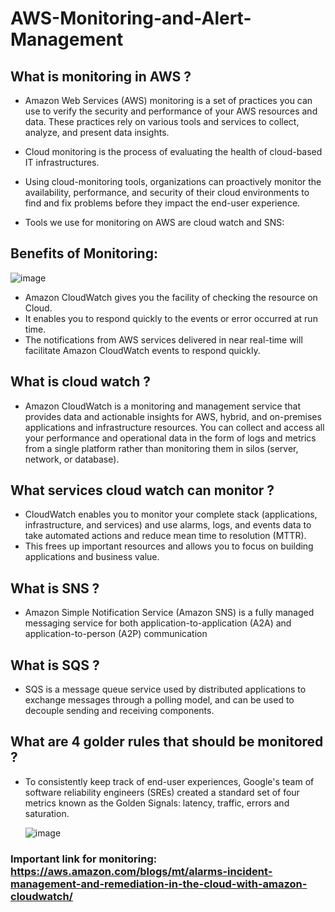 # AWS-Monitoring-and-Alert-Management


## What is monitoring in AWS ?
- Amazon Web Services (AWS) monitoring is a set of practices you can use to verify the security and performance of your AWS resources and data.
  These practices rely on various tools and services to collect, analyze, and present data insights.
  
- Cloud monitoring is the process of evaluating the health of cloud-based IT infrastructures.
- Using cloud-monitoring tools, organizations can proactively monitor the availability, performance, and security of their cloud environments to find and fix problems  before they impact the end-user experience.

- Tools we use for monitoring on AWS are cloud watch and SNS:

## Benefits of Monitoring:

![image](https://user-images.githubusercontent.com/110182832/186391766-5e20bc09-7b55-46ef-9b24-290b58c41364.png)



- Amazon CloudWatch gives you the facility of checking the resource on Cloud.
- It enables you to respond quickly to the events or error occurred at run time.
- The notifications from AWS services delivered in near real-time will facilitate Amazon CloudWatch events to respond quickly.


## What is cloud watch ?
- Amazon CloudWatch is a monitoring and management service that provides data and actionable insights for AWS, hybrid, and on-premises applications and infrastructure resources. You can collect and access all your performance and operational data in the form of logs and metrics from a single platform rather than monitoring them in silos (server, network, or database).


## What services cloud watch can monitor ?
- CloudWatch enables you to monitor your complete stack (applications, infrastructure, and services) and use alarms, logs, and events data to take automated actions and reduce mean time to resolution (MTTR).
- This frees up important resources and allows you to focus on building applications and business value.


## What is SNS ?
- Amazon Simple Notification Service (Amazon SNS) is a fully managed messaging service for
   both application-to-application (A2A) and application-to-person (A2P) communication

## What is SQS ?
- SQS is a message queue service used by distributed applications to exchange messages through a polling model, 
  and can be used to decouple sending and receiving components.



## What are 4 golder rules that should be monitored ?
- To consistently keep track of end-user experiences, Google's team of software reliability engineers (SREs) created
   a standard set of four metrics known as the Golden Signals: latency, traffic, errors and saturation.
   
   
   
   ![image](https://user-images.githubusercontent.com/110182832/186391997-033f24a4-6792-425b-aa55-bd0d4e81c630.png)
   
   


### Important link for monitoring: https://aws.amazon.com/blogs/mt/alarms-incident-management-and-remediation-in-the-cloud-with-amazon-cloudwatch/
   
